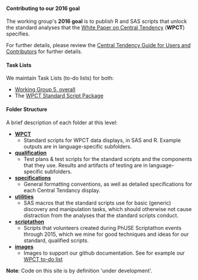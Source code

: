 #### Contributing to our 2016 goal

The working group's **2016 goal** is to publish R and SAS scripts that unlock the standard analyses that the [White Paper on Central Tendency](http://www.phusewiki.org/wiki/images/4/48/CSS_WhitePaper_CentralTendency_v1.0.pdf) (**WPCT**) specifies.

For further details, please review the [Central Tendency Guide for Users and Contributors](http://github.com/phuse-org/phuse-scripts/blob/master/whitepapers/CentralTendency-UserGuide.md) for further details.


#### Task Lists

We maintain Task Lists (to-do lists) for both:

  * [Working Group 5, overall](http://github.com/phuse-org/phuse-scripts/blob/master/TODO.md)
  * The [WPCT Standard Script Package](http://github.com/phuse-org/phuse-scripts/blob/master/whitepapers/WPCT/TODO.md)


#### Folder Structure

A brief description of each folder at this level:

* [**WPCT**](http://github.com/phuse-org/phuse-scripts/tree/master/whitepapers/WPCT)
  * Standard scripts for WPCT data displays, in SAS and R. Example outputs are in language-specific subfolders.
* [**qualification**](http://github.com/phuse-org/phuse-scripts/tree/master/whitepapers/qualification)
  * Test plans & test scripts for the standard scripts and the components that they use. Results and artifacts of testing are in language-specific subfolders.
* [**specifications**](http://github.com/phuse-org/phuse-scripts/tree/master/whitepapers/specification)
  * General formatting conventions, as well as detailed specifications for each Central Tendancy display.
* [**utilities**](http://github.com/phuse-org/phuse-scripts/tree/master/whitepapers/utilities)
  * SAS macros that the standard scripts use for basic (generic) discovery and manipulation tasks, which should otherwise not cause distraction from the analyses that the standard scripts conduct.
* [**scriptathon**](http://github.com/phuse-org/phuse-scripts/tree/master/whitepapers/scriptathon)
  * Scripts that volunteers created during PhUSE Scriptathon events through 2015, which we mine for good techniques and ideas for our standard, qualified scripts.
* [**images**](http://github.com/phuse-org/phuse-scripts/tree/master/whitepapers/images)
  * Images to support our github documentation. See for example our [WPCT to-do list](http://github.com/phuse-org/phuse-scripts/blob/master/whitepapers/WPCT/TODO.md)

**Note**: Code on this site is by definition 'under development'.
